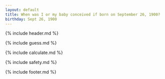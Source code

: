 ```yaml
---
layout: default
title: When was I or my baby conceived if born on September 26, 1900?
birthday: Sept 26, 1900
---
```


{% include header.md %}

{% include guess.md %}

{% include calculate.md %}

{% include safety.md %}

{% include footer.md %}



